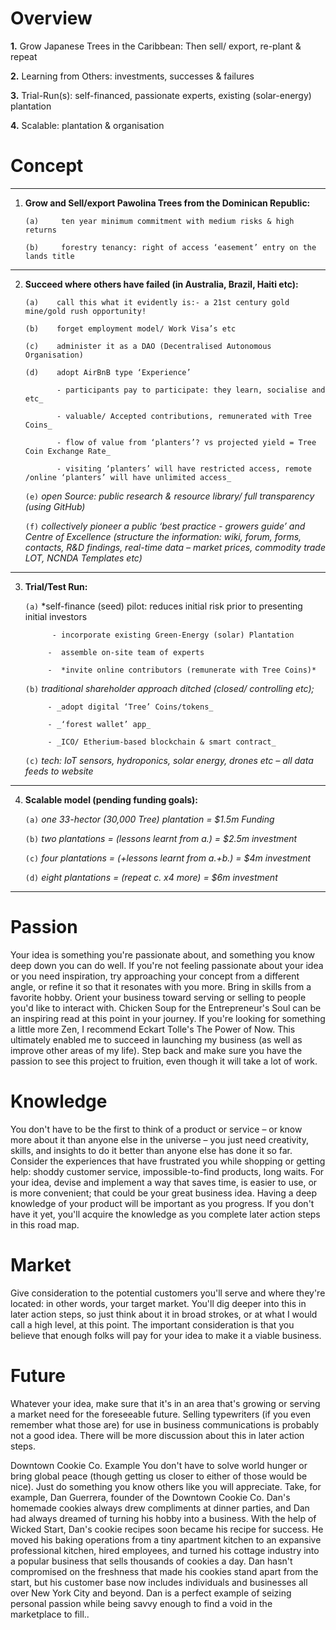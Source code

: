 
# Overview

**1.**  Grow Japanese Trees in the Caribbean:  Then sell/ export, re-plant & repeat

**2.**  Learning from Others: investments, successes & failures

**3.**  Trial-Run(s): self-financed,  passionate experts, existing (solar-energy) plantation

**4.**  Scalable: plantation & organisation

# Concept

 ------
1. **Grow and Sell/export Pawolina Trees from the Dominican Republic:**


       (a)     ten year minimum commitment with medium risks & high returns
   
       (b)     forestry tenancy: right of access ‘easement’ entry on the lands title
                                  
 ------               
2. **Succeed where others have failed (in Australia, Brazil, Haiti etc):**
  

       (a)    call this what it evidently is:- a 21st century gold mine/gold rush opportunity!
   
       (b)    forget employment model/ Work Visa’s etc
    
       (c)    administer it as a DAO (Decentralised Autonomous Organisation)
   
       (d)    adopt AirBnB type ‘Experience’
   
              - participants pay to participate: they learn, socialise and etc_ 
            
              - valuable/ Accepted contributions, remunerated with Tree Coins_
     
              - flow of value from ‘planters’? vs projected yield = Tree Coin Exchange Rate_
    
              - visiting ‘planters’ will have restricted access, remote /online ‘planters’ will have unlimited access_
     
      `(e)`	  *open Source: public research & resource library/  full transparency (using GitHub)*
   
      `(f)`	  *collectively pioneer a public ‘best practice - growers guide’ and Centre of Excellence (structure the information: wiki, forum, forms, contacts, R&D findings, real-time data – market prices, commodity trade LOT, NCNDA Templates etc)*
 ------

3. **Trial/Test Run:**


      `(a)`	  *self-finance (seed) pilot: reduces initial risk prior to presenting initial investors
   
             - incorporate existing Green-Energy (solar) Plantation
      
            -  assemble on-site team of experts
     
            -  *invite online contributors (remunerate with Tree Coins)*
    
      `(b)`  _traditional shareholder approach ditched (closed/ controlling etc);_
   
            - _adopt digital ‘Tree’ Coins/tokens_
     
            - _‘forest wallet’ app_ 
    
            - _ICO/ Etherium-based blockchain & smart contract_

      `(c)`	 _tech: IoT sensors, hydroponics, solar energy, drones etc – all data feeds to website_
 
 ------
 
4. **Scalable model (pending funding goals):**

      `(a)`   _one 33-hector (30,000 Tree) plantation = $1.5m Funding_
   
      `(b)`	  _two plantations = (lessons learnt from a.)  = $2.5m investment_
   
      `(c)`   _four plantations = (+lessons learnt from a.+b.)  = $4m investment_
   
      `(d)`   _eight plantations = (repeat c. x4 more) = $6m investment_
 ------

# Passion
Your idea is something you're passionate about, and something you know deep down you can do well. If you're not feeling passionate about your idea or you need inspiration, try approaching your concept from a different angle, or refine it so that it resonates with you more. Bring in skills from a favorite hobby. Orient your business toward serving or selling to people you'd like to interact with. Chicken Soup for the Entrepreneur's Soul can be an inspiring read at this point in your journey. If you're looking for something a little more Zen, I recommend Eckart Tolle's The Power of Now. This ultimately enabled me to succeed in launching my business (as well as improve other areas of my life). Step back and make sure you have the passion to see this project to fruition, even though it will take a lot of work.

# Knowledge
You don't have to be the first to think of a product or service – or know more about it than anyone else in the universe – you just need creativity, skills, and insights to do it better than anyone else has done it so far. Consider the experiences that have frustrated you while shopping or getting help: shoddy customer service, impossible-to-find products, long waits. For your idea, devise and implement a way that saves time, is easier to use, or is more convenient; that could be your great business idea. Having a deep knowledge of your product will be important as you progress. If you don't have it yet, you'll acquire the knowledge as you complete later action steps in this road map.

# Market
Give consideration to the potential customers you'll serve and where they're located: in other words, your target market. You'll dig deeper into this in later action steps, so just think about it in broad strokes, or at what I would call a high level, at this point. The important consideration is that you believe that enough folks will pay for your idea to make it a viable business.

# Future
Whatever your idea, make sure that it's in an area that's growing or serving a market need for the foreseeable future. Selling typewriters (if you even remember what those are) for use in business communications is probably not a good idea. There will be more discussion about this in later action steps.
 
Downtown Cookie Co. Example
You don't have to solve world hunger or bring global peace (though getting us closer to either of those would be nice). Just do something you know others like you will appreciate. Take, for example, Dan Guerrera, founder of the Downtown Cookie Co. Dan's homemade cookies always drew compliments at dinner parties, and Dan had always dreamed of turning his hobby into a business. With the help of Wicked Start, Dan's cookie recipes soon became his recipe for success. He moved his baking operations from a tiny apartment kitchen to an expansive professional kitchen, hired employees, and turned his cottage industry into a popular business that sells thousands of cookies a day. Dan hasn't compromised on the freshness that made his cookies stand apart from the start, but his customer base now includes individuals and businesses all over New York City and beyond. Dan is a perfect example of seizing personal passion while being savvy enough to find a void in the marketplace to fill..
